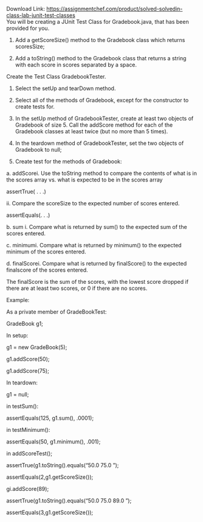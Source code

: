Download Link: https://assignmentchef.com/product/solved-solvedin-class-lab-junit-test-classes
<br>
You will be creating a JUnit Test Class for Gradebook.java, that has been provided for you.

1. Add a getScoreSize() method to the Gradebook class which returns scoresSize;

2. Add a toString() method to the Gradebook class that returns a string with each score in scores separated by a space.

Create the Test Class GradebookTester.

1. Select the setUp and tearDown method.

2. Select all of the methods of Gradebook, except for the constructor to create tests for.

3. In the setUp method of GradebookTester, create at least two objects of Gradebook of size 5. Call the addScore method for each of the Gradebook classes at least twice (but no more than 5 times).

4. In the teardown method of GradebookTester, set the two objects of Gradebook to null;

5. Create test for the methods of Gradebook:

a. addScorei. Use the toString method to compare the contents of what is in the scores array vs. what is expected to be in the scores array

assertTrue( . . .)

ii. Compare the scoreSize to the expected number of scores entered.

assertEquals(. . .)

b. sum i. Compare what is returned by sum() to the expected sum of the scores entered.

c. minimumi. Compare what is returned by minimum() to the expected minimum of the scores entered.

d. finalScorei. Compare what is returned by finalScore() to the expected finalscore of the scores entered.

The finalScore is the sum of the scores, with the lowest score dropped if there are at least two scores, or 0 if there are no scores.

Example:

As a private member of GradeBookTest:

GradeBook g1;

In setup:

g1 = new GradeBook(5);

g1.addScore(50);

g1.addScore(75);

In teardown:

g1 = null;

in testSum():

assertEquals(125, g1.sum(), .0001);

in testMinimum():

assertEquals(50, g1.minimum(), .001);

in addScoreTest();

assertTrue(g1.toString().equals(“50.0 75.0 ”);

assertEquals(2,g1.getScoreSize());

gi.addScore(89);

assertTrue(g1.toString().equals(“50.0 75.0 89.0 ”);

assertEquals(3,g1.getScoreSize());
